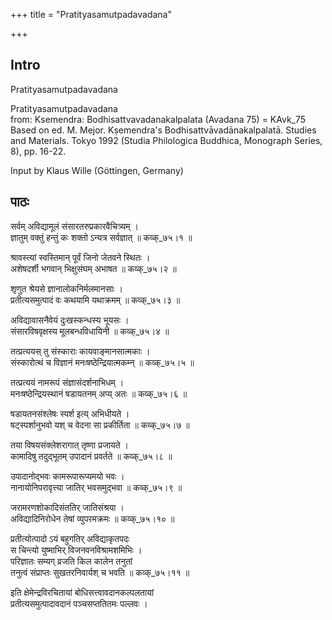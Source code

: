 +++
title = "Pratityasamutpadavadana"

+++
## Intro

Pratityasamutpadavadana   

Pratityasamutpadavadana  
from: Ksemendra: Bodhisattvavadanakalpalata (Avadana 75) = KAvk_75  
Based on ed. M. Mejor. Kṣemendra's Bodhisattvāvadānakalpalatā. Studies and Materials. Tokyo 1992 (Studia Philologica Buddhica, Monograph Series, 8), pp. 16-22.  

Input by Klaus Wille (Göttingen, Germany)  

## पाठः

सर्वम् अविद्यामूलं संसारतरुप्रकारवैचित्र्यम् ।  
ज्ञातुम् वक्तुं हन्तुं कः शक्तो ऽन्यत्र सर्वज्ञात् ॥ कव्क्_७५।१ ॥  
  
श्रावस्त्यां स्वस्तिमान् पूर्वं जिनो जेतवने स्थितः ।  
अशेषदर्शी भगवान् भिक्षुसंघम् अभाषत ॥ कव्क्_७५।२ ॥  
  
शृणुत श्रेयसे ज्ञानालोकनिर्मलमानसाः ।  
प्रतीत्यसमुत्पादं वः कथयामि यथाक्रमम् ॥ कव्क्_७५।३ ॥  
  
अविद्यावासनैवेयं दुःखस्कन्धस्य भूयसः ।  
संसारविषवृक्षस्य मूलबन्धविधायिनी ॥ कव्क्_७५।४ ॥  
  
तत्प्रत्ययस् तु संस्काराः कायवाङ्मानसात्मकाः ।  
संस्कारोत्थं च विज्ञानं मनःषष्ठेन्द्रियात्मकम्न् ॥ कव्क्_७५।५ ॥  
  
तत्प्रत्ययं नामरूपं संज्ञासंदर्शनाभिधम् ।  
मनःषष्ठेन्द्रियस्थानं षडायतनम् अप्य् अतः ॥ कव्क्_७५।६ ॥  
  
षडायतनसंश्लेषः स्पर्श इत्य् अभिधीयते ।  
षट्स्पर्शानुभवो यश् च वेदना सा प्रकीर्तिता ॥ कव्क्_७५।७ ॥  
  
तया विषयसंक्लेशरागात् तृष्णा प्रजायते ।  
कामादिषु तदुद्भूतम् उपादानं प्रवर्तते ॥ कव्क्_७५।८ ॥  
  
उपादानोद्भवः कामरूपारूप्यमयो भवः ।  
नानायोनिपरावृत्त्या जातिर् भवसमुद्भवा ॥ कव्क्_७५।९ ॥  
  
जरामरणशोकादिसंततिर् जातिसंश्रया ।  
अविद्यादिनिरोधेन तेषां व्युपरमक्रमः ॥ कव्क्_७५।१० ॥  
  
प्रतीत्योत्पादो ऽयं बहुगतिर् अविद्याकृतपदः  
स चिन्त्यो युष्माभिर् विजनवनविश्रामशमिभिः ।  
परिज्ञातः सम्यग् व्रजति किल कालेन तनुतां  
तनुत्वं संप्राप्तः सुखतरनिवार्यश् च भवति ॥ कव्क्_७५।११ ॥  

इति क्षेमेन्द्रविरचितायां बोधिसत्त्वावदानकल्पलतायां  
प्रतीत्यसमुत्पादावदानं पञ्चसप्ततितमः पल्लवः ।  

